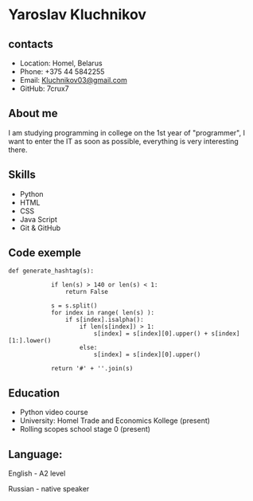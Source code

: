 # Yaroslav Kluchnikov

## contacts
* Location: Homel, Belarus
* Phone: +375 44 5842255
* Email: Kluchnikov03@gmail.com
* GitHub: 7crux7

## About me
I am studying programming in college on the 1st year of "programmer", I want to enter the IT as soon as possible, everything is very interesting there.

## Skills
* Python
* HTML
* CSS
* Java Script
* Git & GitHub

## Code exemple
```
def generate_hashtag(s):
    
            if len(s) > 140 or len(s) < 1:
                return False
            
            s = s.split()
            for index in range( len(s) ):
                if s[index].isalpha():
                    if len(s[index]) > 1:
                        s[index] = s[index][0].upper() + s[index][1:].lower()
                    else:
                        s[index] = s[index][0].upper()
                    
            return '#' + ''.join(s)
```

## Education
* Python video course
* University: Homel Trade and Economics Kollege (present)
* Rolling scopes school stage 0 (present)

## Language:

English - A2 level 

Russian - native speaker